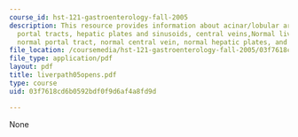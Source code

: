 ```yaml
---
course_id: hst-121-gastroenterology-fall-2005
description: This resource provides information about acinar/lobular architecture,
  portal tracts, hepatic plates and sinusoids, central veins,Normal liver architecture,
  normal portal tract, normal central vein, normal hepatic plates, and special stains.
file_location: /coursemedia/hst-121-gastroenterology-fall-2005/03f7618cd6b0592bdf0f9d6af4a8fd9d_liverpath05opens.pdf
file_type: application/pdf
layout: pdf
title: liverpath05opens.pdf
type: course
uid: 03f7618cd6b0592bdf0f9d6af4a8fd9d

---
```

None